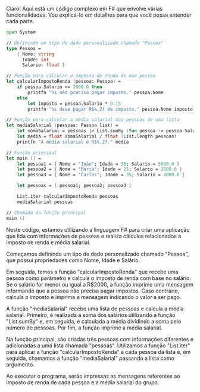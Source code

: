Claro! Aqui está um código complexo em F# que envolve várias funcionalidades. Vou explicá-lo em detalhes para que você possa entender cada parte.

```fsharp
open System

// Definindo um tipo de dado personalizado chamado "Pessoa"
type Pessoa =
    { Nome: string
      Idade: int
      Salario: float }

// Função para calcular o imposto de renda de uma pessoa
let calcularImpostoRenda (pessoa: Pessoa) =
    if pessoa.Salario <= 2000.0 then
        printfn "%s não precisa pagar imposto." pessoa.Nome
    else
        let imposto = pessoa.Salario * 0.15
        printfn "%s deve pagar R$%.2f de imposto." pessoa.Nome imposto

// Função para calcular a média salarial das pessoas de uma lista
let mediaSalarial (pessoas: Pessoa list) =
    let somaSalarial = pessoas |> List.sumBy (fun pessoa -> pessoa.Salario)
    let media = float somaSalarial / float (List.length pessoas)
    printfn "A média salarial é R$%.2f." media

// Função principal
let main () =
    let pessoa1 = { Nome = "João"; Idade = 30; Salario = 3000.0 }
    let pessoa2 = { Nome = "Maria"; Idade = 25; Salario = 2500.0 }
    let pessoa3 = { Nome = "Carlos"; Idade = 35; Salario = 4000.0 }

    let pessoas = [ pessoa1; pessoa2; pessoa3 ]

    List.iter calcularImpostoRenda pessoas
    mediaSalarial pessoas

// Chamada da função principal
main ()
```

Neste código, estamos utilizando a linguagem F# para criar uma aplicação que lida com informações de pessoas e realiza cálculos relacionados a imposto de renda e média salarial.

Começamos definindo um tipo de dado personalizado chamado "Pessoa", que possui propriedades como Nome, Idade e Salário.

Em seguida, temos a função "calcularImpostoRenda" que recebe uma pessoa como parâmetro e calcula o imposto de renda com base no salário. Se o salário for menor ou igual a R$2000, a função imprime uma mensagem informando que a pessoa não precisa pagar impostos. Caso contrário, calcula o imposto e imprime a mensagem indicando o valor a ser pago.

A função "mediaSalarial" recebe uma lista de pessoas e calcula a média salarial. Primeiro, é realizada a soma dos salários utilizando a função "List.sumBy" e, em seguida, é calculada a média dividindo a soma pelo número de pessoas. Por fim, a função imprime a média salarial.

Na função principal, são criadas três pessoas com informações diferentes e adicionadas a uma lista chamada "pessoas". Utilizamos a função "List.iter" para aplicar a função "calcularImpostoRenda" a cada pessoa da lista e, em seguida, chamamos a função "mediaSalarial" passando a lista como argumento.

Ao executar o programa, serão impressas as mensagens referentes ao imposto de renda de cada pessoa e a média salarial do grupo.